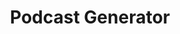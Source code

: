 ---
title: "Podcast Generator"
permalink: /podcast_generator/
redirect_to: https://laurentftech.github.io/Podcast_generator/
---